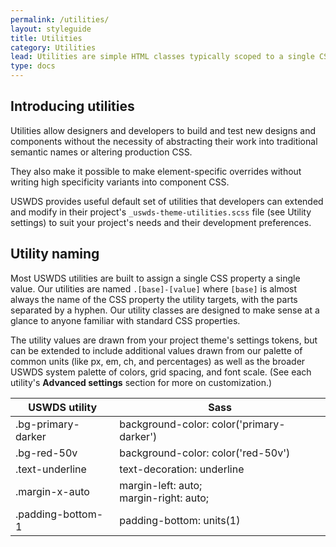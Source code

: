 ```yaml
---
permalink: /utilities/
layout: styleguide
title: Utilities
category: Utilities
lead: Utilities are simple HTML classes typically scoped to a single CSS property like `border-style` or `background-color`. Utilities can be used additively to style an object from scratch or to override a style defined in component CSS.
type: docs
---
```


## Introducing utilities

Utilities allow designers and developers to build and test new designs and components without the necessity of abstracting their work into traditional semantic names or altering production CSS.

They also make it possible to make element-specific overrides without writing high specificity variants into component CSS.

USWDS provides useful default set of utilities that developers can extended and modify in their project's `_uswds-theme-utilities.scss` file (see Utility settings) to suit your project's needs and their development preferences.

## Utility naming

Most USWDS utilities are built to assign a single CSS property a single value. Our utilities are named `.[base]-[value]` where `[base]` is almost always the name of the CSS property the utility targets, with the parts separated by a hyphen. Our utility classes are designed to make sense at a glance to anyone familiar with standard CSS properties.

The utility values are drawn from your project theme's settings tokens, but can be extended to include additional values drawn from our palette of common units (like px, em, ch, and percentages) as well as the broader USWDS system palette of colors, grid spacing, and font scale. (See each utility's **Advanced settings** section for more on customization.)

<div class="site-table-wrapper maxw-tablet-lg">
  <table class="usa-table--borderless site-table-responsive">
    <thead>
      <tr>
        <th scope="col">USWDS utility</th>
        <th scope="col">Sass</th>
      </tr>
    </thead>
    <tbody class="font-mono-2xs">
      <tr>
        <td scope="row" data-title="Utility">
          .bg-primary-darker
        </td>
        <td scope="row" data-title="Sass">
          background-color: color('primary-darker')
        </td>
      </tr>
      <tr>
        <td scope="row" data-title="Utility">
          .bg-red-50v
        </td>
        <td scope="row" data-title="Sass">
          background-color: color('red-50v')
        </td>
      </tr>
      <tr>
        <td scope="row" data-title="Utility">
          .text-underline
        </td>
        <td scope="row" data-title="Sass">
          text-decoration: underline
        </td>
      </tr>
      <tr>
        <td scope="row" data-title="Utility">
          .margin-x-auto
        </td>
        <td scope="row" data-title="Sass">
        <span>
          <span>margin-left: auto;</span><br/>
          <span>margin-right: auto;</span><br/>
        </span>
        </td>
      </tr>
      <tr>
        <td scope="row" data-title="Utility">
          .padding-bottom-1
        </td>
        <td scope="row" data-title="Sass">
        <span>
          padding-bottom: units(1)
        </span>
        </td>
      </tr>
    </tbody>
  </table>
</div>
